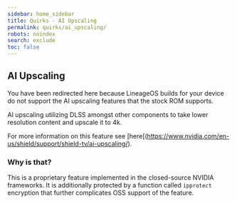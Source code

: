 ```yaml
---
sidebar: home_sidebar
title: Quirks - AI Upscaling
permalink: quirks/ai_upscaling/
robots: noindex
search: exclude
toc: false
---
```


## AI Upscaling

You have been redirected here because LineageOS builds for your device do not support the AI upscaling features that the stock ROM supports.

AI upscaling utilizing DLSS amongst other components to take lower resolution content and upscale it to 4k.

For more information on this feature see [here[(https://www.nvidia.com/en-us/shield/support/shield-tv/ai-upscaling/).

### Why is that?

This is a proprietary feature implemented in the closed-source NVIDIA frameworks. It is additionally protected by a function called `ipprotect` encryption that further complicates OSS support of the feature.

